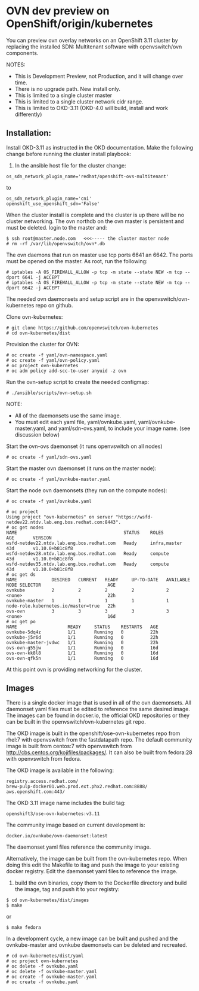 # OVN dev preview on OpenShift/origin/kubernetes

You can preview ovn overlay networks on an OpenShift 3.11 cluster by replacing
the installed SDN: Multitenant software with openvswitch/ovn components.

NOTES:
- This is Development Preview, not Production, and it will change over time.
- There is no upgrade path. New install only.
- This is limited to a single cluster master
- This is limited to a single cluster network cidr range.
- This is limited to OKD-3.11 (OKD-4.0 will build, install and work differently)


## Installation:

Install OKD-3.11 as instructed in the OKD documentation. Make the following change
before running the cluster install playbook:
1. In the ansible host file for the cluster change:
```
os_sdn_network_plugin_name='redhat/openshift-ovs-multitenant'
```
  to
```
os_sdn_network_plugin_name='cni'
openshift_use_openshift_sdn='False'
```

When the cluster install is complete and the cluster is up there will
be no cluster networking. The ovn northdb on the ovn master is persistent and must be
deleted. login to the master and:
```
$ ssh root@master.node.com   <<<----- the cluster master node
# rm -rf /var/lib/openvswitch/ovn*.db
```

The ovn daemons that run on master use tcp ports 6641 an 6642. The ports must be
opened on the master. As root, run the following:

```
# iptables -A OS_FIREWALL_ALLOW -p tcp -m state --state NEW -m tcp --dport 6641 -j ACCEPT
# iptables -A OS_FIREWALL_ALLOW -p tcp -m state --state NEW -m tcp --dport 6642 -j ACCEPT
```

The needed ovn daemonsets and setup script are in the openvswitch/ovn-kubernetes
repo on github.

Clone ovn-kubernetes:
```
# git clone https://github.com/openvswitch/ovn-kubernetes
# cd ovn-kubernetes/dist
```
Provision the cluster for OVN:
```
# oc create -f yaml/ovn-namespace.yaml
# oc create -f yaml/ovn-policy.yaml
# oc project ovn-kubernetes
# oc adm policy add-scc-to-user anyuid -z ovn
```

Run the ovn-setup script to create the needed configmap:
```
# ./ansible/scripts/ovn-setup.sh
```

NOTE:
- All of the daemonsets use the same image.
- You must edit each yaml file, yaml/ovnkube.yaml, yaml/ovnkube-master.yaml, and
yaml/sdn-ovs.yaml, to include your image name. (see discussion below)

Start the ovn-ovs daemonset (it runs openvswitch on all nodes)
```
# oc create -f yaml/sdn-ovs.yaml
```

Start the master ovn daemonset (it runs on the master node):
```
# oc create -f yaml/ovnkube-master.yaml
```

Start the node ovn daemonsets (they run on the compute nodes):
```
# oc create -f yaml/ovnkube.yaml
```

```
# oc project
Using project "ovn-kubernetes" on server "https://wsfd-netdev22.ntdv.lab.eng.bos.redhat.com:8443".
# oc get nodes
NAME                                        STATUS    ROLES           AGE       VERSION
wsfd-netdev22.ntdv.lab.eng.bos.redhat.com   Ready     infra,master    43d       v1.10.0+b81c8f8
wsfd-netdev28.ntdv.lab.eng.bos.redhat.com   Ready     compute         43d       v1.10.0+b81c8f8
wsfd-netdev35.ntdv.lab.eng.bos.redhat.com   Ready     compute         43d       v1.10.0+b81c8f8
# oc get ds
NAME             DESIRED   CURRENT   READY     UP-TO-DATE   AVAILABLE   NODE SELECTOR                         AGE
ovnkube          2         2         2         2            2           <none>                                22h
ovnkube-master   1         1         1         1            1           node-role.kubernetes.io/master=true   22h
ovs-ovn          3         3         3         3            3           <none>                                16d
# oc get po
NAME                   READY     STATUS    RESTARTS   AGE
ovnkube-5dq4z          1/1       Running   0          22h
ovnkube-j5r6d          1/1       Running   0          22h
ovnkube-master-jvdwc   1/1       Running   0          22h
ovs-ovn-g55jw          1/1       Running   0          16d
ovs-ovn-kk8l8          1/1       Running   0          16d
ovs-ovn-qfk5n          1/1       Running   0          16d
```

At this point ovn is providing networking for the cluster.

## Images

There is a single docker image that is used in all of the ovn daemonsets.
All daemonset yaml files must be edited to reference the same desired image.
The images can be found in docker.io, the official OKD repositories or
they can be built in the openvswitch/ovn-kubernetes git repo.

The OKD image is built in the openshift/ose-ovn-kubernetes repo from rhel:7
with openvswitch from the fastdatapath repo.
The default community image is built from centos:7 with openvswitch from
http://cbs.centos.org/kojifiles/packages/. It can also be built from fedora:28
with openvswitch from fedora.

The OKD image is available in the following:
```
registry.access.redhat.com/
brew-pulp-docker01.web.prod.ext.phx2.redhat.com:8888/
aws.openshift.com:443/
```
The OKD 3.11 image name includes the build tag:
```
openshift3/ose-ovn-kubernetes:v3.11
```

The community image based on current development is:
```
docker.io/ovnkube/ovn-daemonset:latest
```
The daemonset yaml files reference the community image.


Alternatively, the image can be built from the ovn-kubernetes repo.
When doing this edit the Makefile to itag and push the image to your existing
docker registry.  Edit the daemonset yaml files to reference the image.

1. build the ovn binaries, copy them to the Dockerfile directory and build the image,
tag and push it to your registry:
```
$ cd ovn-kubernetes/dist/images
$ make
```

or

```
$ make fedora
```

In a development cycle, a new image can be built and pushed and the ovnkube-master and ovnkube daemonsets
can be deleted and recreated.

```
# cd ovn-kubernetes/dist/yaml
# oc project ovn-kubernetes
# oc delete -f ovnkube.yaml
# oc delete -f ovnkube-master.yaml
# oc create -f ovnkube-master.yaml
# oc create -f ovnkube.yaml
```
